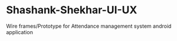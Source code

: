 # Shashank-Shekhar-UI-UX
Wire frames/Prototype for Attendance management system android application
